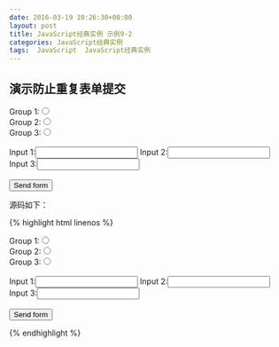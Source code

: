 ```yaml
---
date: 2016-03-19 10:26:30+00:00
layout: post
title: JavaScript经典实例 示例9-2
categories: JavaScript经典实例
tags:  JavaScript  JavaScript经典实例
---
```


演示防止重复表单提交
----------------

<html xmlns="http://www.w3.org/1999/xthml">
<head>
<title>Prevent Duplication Form Submission</title>
<style>
#refresh
{
    display: none;
    width: 200px;
    height: 20px;
    backgroud-color: #ffff00;
}
</style>
<script>
//<![CDTAT[

var inprocess = false;

window.onload = function(){
    document.forms["picker"].onsubmit = validateSubmit;
    document.getElementById("refresh").onclick = startOver;
}

function validateSubmit(){
    
    //防止重复的表单提交
    if(inprocess){
        return;
    }
    inprocess = true;
    document.getElementById("submitbutton").disabled = true;
    
    //只是示例
    document.getElementById("refresh").style.display = "block";
    document.getElementById("message").innerHTML = "<p>We're now processing your request, which can take a minute.<p>";
    
    //验证内容
    return false;
}

function startOver(){
    inprocess = false;
    document.getElementById("submitbutton").disabled = false;
    document.getElementById("message").innerHTML = "";
    document.getElementById("refresh").style.display = "none";
}

//--><!]]>
</script>
</head>
<body>
<form id="picker" method="post" action="">
Group 1:<input type="radio" name="group1" value="one"/><br />
Group 2:<input type="radio" name="group1" value="two"/><br />
Group 3:<input type="radio" name="group1" value="three"/><br />
<br />
Input 1:<input type="text" id="intext" />
Input 2:<input type="text" id="intext2" />
Input 3:<input type="text" id="intext3" /><br /><br />
<input type="submit" id="submitbutton" value="Send form" />
</form>
<div id="refresh">
<p>Click to reset example</p>
</div>
<div id="message"></div>
</body>
</html>

源码如下：

{% highlight html linenos %}
<!DOCTYPE html>
<html xmlns="http://www.w3.org/1999/xthml">
<head>
<title>Prevent Duplication Form Submission</title>
<style>
#refresh
{
    display: none;
    width: 200px;
    height: 20px;
    backgroud-color: #ffff00;
}
</style>
<script>
//<![CDTAT[

var inprocess = false;

window.onload = function(){
    document.forms["picker"].onsubmit = validateSubmit;
    document.getElementById("refresh").onclick = startOver;
}

function validateSubmit(){
    
    //防止重复的表单提交
    if(inprocess){
        return;
    }
    inprocess = true;
    document.getElementById("submitbutton").disabled = true;
    
    //只是示例
    document.getElementById("refresh").style.display = "block";
    document.getElementById("message").innerHTML = "<p>We're now processing your request, which can take a minute.<p>";
    
    //验证内容
    return false;
}

function startOver(){
    inprocess = false;
    document.getElementById("submitbutton").disabled = false;
    document.getElementById("message").innerHTML = "";
    document.getElementById("refresh").style.display = "none";
}

//--><!]]>
</script>
</head>
<body>
<form id="picker" method="post" action="">
Group 1:<input type="radio" name="group1" value="one"/><br />
Group 2:<input type="radio" name="group1" value="two"/><br />
Group 3:<input type="radio" name="group1" value="three"/><br />
<br />
Input 1:<input type="text" id="intext" />
Input 2:<input type="text" id="intext2" />
Input 3:<input type="text" id="intext3" /><br /><br />
<input type="submit" id="submitbutton" value="Send form" />
</form>
<div id="refresh">
<p>Click to reset example</p>
</div>
<div id="message"></div>
</body>
</html>
{% endhighlight %}
